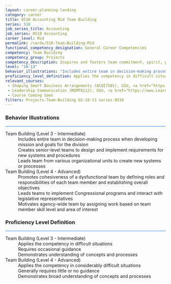 ```yaml
---
layout: career-planning-landing
category: career
title: 0510 Accounting Mid Team Building
series: 510
job_series_title: Accounting
job_series: 0510 Accounting
career_level: Mid
permalink: /cards/510-Team-Building-Mid
functional_competency_designation: General Career Competencies
competency: Team Building
competency_group: Projects
competency_description: Inspires and fosters team commitment, spirit, pride, and trust; facilitates cooperation and motivates team members to accomplish group goals
level: "10-13"
behavior_illustrations: "Includes entire team in decision-making process when developing mission and goals for the division ? Creates senior-level teams to design and implement requirements for new systems and procedures ? Leads team from various organizational units to create new systems or processes ? Promotes cohesiveness of a dysfunctional team by defining roles and responsibilities of each team member and establishing overall objectives ?Leads teams to implement Congressional programs and interact with legislative representatives ? Motivates agency-wide team by assigning work based on team member skill level and area of interest"
proficiency_level_definition: Applies the competency in difficult situations ? Requires occasional guidance ? Demonstrates understanding of concepts and processes ? Applies the competency in considerably difficult situations ? Generally requires little or no guidance ? Demonstrates broad understanding of concepts and processes
relevant_courses: 
 - Shaping Smart Business Arrangements (ACQI7501), GSU, <a href="https://www.LearnAtGSUSA.com/ACQI7502">https://www.LearnAtGSUSA.com/ACQI7502</a>
 - Leadership Communication (MGMT8112), GSU, <a href="https://www.LearnAtGSUSA.com/MGMT8121">https://www.LearnAtGSUSA.com/MGMT8121</a>
 - Course Coming Soon
filters: Projects-Team-Building GS-10-13 series-0510
---
```


<div class="desktop:grid-col-6 margin-y-3">
  <div class="border-top-2 bg-white padding-3 shadow-5 height-full members-hover border-1px button-border border-top-blue radius-lg card-text-color">
    <h3>Behavior Illustrations</h3>
    <hr style="background-color: #1b74e0 !important;"/>
    <dl class="text-base card-content-color"><dt>Team Building (Level 3 - Intermediate)</dt><dd>Includes entire team in decision-making process when developing mission and goals for the division </dd><dd> Creates senior-level teams to design and implement requirements for new systems and procedures </dd><dd> Leads team from various organizational units to create new systems or processes</dd><dt>Team Building (Level 4 - Advanced)</dt><dd>Promotes cohesiveness of a dysfunctional team by defining roles and responsibilities of each team member and establishing overall objectives </dd><dd>Leads teams to implement Congressional programs and interact with legislative representatives </dd><dd> Motivates agency-wide team by assigning work based on team member skill level and area of interest</dd></dl>
  </div>
</div>
<div class="desktop:grid-col-6 margin-y-3">
  <div class="border-top-2 bg-white padding-3 shadow-5 height-full members-hover border-1px button-border border-top-blue radius-lg card-text-color">
    <h3>Proficiency Level Definition</h3>
     <hr style="background-color: #1b74e0 !important;"/>
    <dl class="text-base card-content-color"><dt>Team Building (Level 3 - Intermediate)</dt><dd>Applies the competency in difficult situations </dd><dd> Requires occasional guidance </dd><dd> Demonstrates understanding of concepts and processes</dd><dt>Team Building (Level 4 - Advanced)</dt><dd>Applies the competency in considerably difficult situations </dd><dd> Generally requires little or no guidance </dd><dd> Demonstrates broad understanding of concepts and processes</dd></dl>
  </div>
</div>